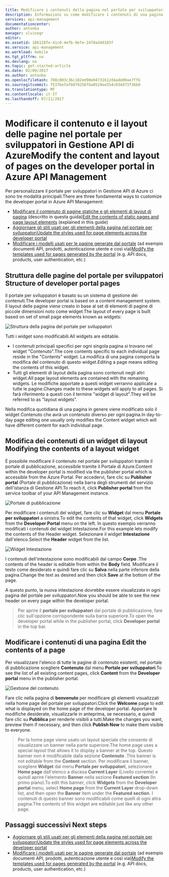 ```yaml
---
title: Modificare i contenuti della pagina nel portale per sviluppatori in Gestione API di Azure | Microsoft Docs
description: Informazioni su come modificare i contenuti di una pagina nel portale per sviluppatori in Gestione API di Azure.
services: api-management
documentationcenter: 
author: antonba
manager: vlvinogr
editor: 
ms.assetid: 186128fe-41c0-4efb-9efe-2478ad4d103f
ms.service: api-management
ms.workload: mobile
ms.tgt_pltfrm: na
ms.devlang: na
ms.topic: get-started-article
ms.date: 02/09/2017
ms.author: antonba
ms.openlocfilehash: 708c803c36c182ed90e04731b12d4ade00ae7ffb
ms.sourcegitcommit: f537befafb079256fba0529ee554c034d73f36b0
ms.translationtype: MT
ms.contentlocale: it-IT
ms.lasthandoff: 07/11/2017
---
```

# <a name="modify-the-content-and-layout-of-pages-on-the-developer-portal-in-azure-api-management"></a><span data-ttu-id="faf89-103">Modificare il contenuto e il layout delle pagine nel portale per sviluppatori in Gestione API di Azure</span><span class="sxs-lookup"><span data-stu-id="faf89-103">Modify the content and layout of pages on the developer portal in Azure API Management</span></span>
<span data-ttu-id="faf89-104">Per personalizzare il portale per sviluppatori in Gestione API di Azure ci sono tre modalità principali:</span><span class="sxs-lookup"><span data-stu-id="faf89-104">There are three fundamental ways to customize the developer portal in Azure API Management:</span></span>

* <span data-ttu-id="faf89-105">[Modificare il contenuto di pagine statiche e gli elementi di layout di pagina][modify-content-layout] (descritto in questa guida)</span><span class="sxs-lookup"><span data-stu-id="faf89-105">[Edit the contents of static pages and page layout elements][modify-content-layout] (explained in this guide)</span></span>
* <span data-ttu-id="faf89-106">[Aggiornare gli stili usati per gli elementi della pagina nel portale per sviluppatori][customize-styles]</span><span class="sxs-lookup"><span data-stu-id="faf89-106">[Update the styles used for page elements across the developer portal][customize-styles]</span></span>
* <span data-ttu-id="faf89-107">[Modificare i modelli usati per le pagine generate dal portale][portal-templates] (ad esempio documenti API, prodotti, autenticazione utente e così via)</span><span class="sxs-lookup"><span data-stu-id="faf89-107">[Modify the templates used for pages generated by the portal][portal-templates] (e.g. API docs, products, user authentication, etc.)</span></span>

## <span data-ttu-id="faf89-108"><a name="page-structure"> </a>Struttura delle pagine del portale per sviluppatori</span><span class="sxs-lookup"><span data-stu-id="faf89-108"><a name="page-structure"> </a>Structure of developer portal pages</span></span>

<span data-ttu-id="faf89-109">Il portale per sviluppatori è basato su un sistema di gestione dei contenuti.</span><span class="sxs-lookup"><span data-stu-id="faf89-109">The developer portal is based on a content management system.</span></span> <span data-ttu-id="faf89-110">Il layout delle pagine viene creato in base al set di elementi di pagine di piccole dimensioni noto come widget:</span><span class="sxs-lookup"><span data-stu-id="faf89-110">The layout of every page is built based on set of small page elements known as widgets:</span></span>

![Struttura della pagina del portale per sviluppatori][api-management-customization-widget-structure]

<span data-ttu-id="faf89-112">Tutti i widget sono modificabili.</span><span class="sxs-lookup"><span data-stu-id="faf89-112">All widgets are editable.</span></span> 
* <span data-ttu-id="faf89-113">I contenuti principali specifici per ogni singola pagina si trovano nel widget "Contenuto".</span><span class="sxs-lookup"><span data-stu-id="faf89-113">The core contents specific to each individual page reside in the "Contents" widget.</span></span> <span data-ttu-id="faf89-114">La modifica di una pagina comporta la modifica del contenuto di questo widget.</span><span class="sxs-lookup"><span data-stu-id="faf89-114">Editing a page means editing the contents of this widget.</span></span>
* <span data-ttu-id="faf89-115">Tutti gli elementi di layout della pagina sono contenuti negli altri widget.</span><span class="sxs-lookup"><span data-stu-id="faf89-115">All page layout elements are contained with the remaining widgets.</span></span> <span data-ttu-id="faf89-116">Le modifiche apportate a questi widget verranno applicate a tutte le pagine.</span><span class="sxs-lookup"><span data-stu-id="faf89-116">Changes made to these widgets will apply to all pages.</span></span> <span data-ttu-id="faf89-117">Si farà riferimento a questi con il termine "widget di layout".</span><span class="sxs-lookup"><span data-stu-id="faf89-117">They will be referred to as "layout widgets".</span></span>

<span data-ttu-id="faf89-118">Nella modifica quotidiana di una pagina in genere viene modificato solo il widget Contenuto che avrà un contenuto diverso per ogni pagina.</span><span class="sxs-lookup"><span data-stu-id="faf89-118">In day-to-day page editing one usually only modifies the Content widget which will have different content for each individual page.</span></span>

## <span data-ttu-id="faf89-119"><a name="modify-layout-widget"> </a>Modifica dei contenuti di un widget di layout</span><span class="sxs-lookup"><span data-stu-id="faf89-119"><a name="modify-layout-widget"> </a>Modifying the contents of a layout widget</span></span>

<span data-ttu-id="faf89-120">È possibile modificare il contenuto nel portale per sviluppatori tramite il portale di pubblicazione, accessibile tramite il Portale di Azure.</span><span class="sxs-lookup"><span data-stu-id="faf89-120">Content within the developer portal is modified via the publisher portal which is accessible from the Azure Portal.</span></span> <span data-ttu-id="faf89-121">Per accedervi, fare clic su **Publisher portal** (Portale di pubblicazione) nella barra degli strumenti del servizio dell'istanza di Gestione API.</span><span class="sxs-lookup"><span data-stu-id="faf89-121">To reach it, click **Publisher portal** from the service toolbar of your API Management instance.</span></span>

![Portale di pubblicazione][api-management-management-console]

<span data-ttu-id="faf89-123">Per modificare i contenuti del widget, fare clic su **Widget** dal menu **Portale per sviluppatori** a sinistra.</span><span class="sxs-lookup"><span data-stu-id="faf89-123">To edit the contents of that widget, click **Widgets** from the **Developer Portal** menu on the left.</span></span> <span data-ttu-id="faf89-124">In questo esempio verranno modificati i contenuti del widget Intestazione.</span><span class="sxs-lookup"><span data-stu-id="faf89-124">For this example lets modify the contents of the Header widget.</span></span> <span data-ttu-id="faf89-125">Selezionare il widget **Intestazione** dall'elenco.</span><span class="sxs-lookup"><span data-stu-id="faf89-125">Select the **Header** widget from the list.</span></span>

![Widget Intestazione][api-management-widgets-header]

<span data-ttu-id="faf89-127">I contenuti dell'intestazione sono modificabili dal campo **Corpo** .</span><span class="sxs-lookup"><span data-stu-id="faf89-127">The contents of the header is editable from within the **Body** field.</span></span> <span data-ttu-id="faf89-128">Modificare il testo come desiderato e quindi fare clic su **Salva** nella parte inferiore della pagina.</span><span class="sxs-lookup"><span data-stu-id="faf89-128">Change the text as desired and then click **Save** at the bottom of the page.</span></span>

<span data-ttu-id="faf89-129">A questo punto, la nuova intestazione dovrebbe essere visualizzata in ogni pagina del portale per sviluppatori.</span><span class="sxs-lookup"><span data-stu-id="faf89-129">Now you should be able to see the new header on every page within the developer portal.</span></span>

> <span data-ttu-id="faf89-130">Per aprire il **portale per sviluppatori** dal portale di pubblicazione, fare clic sull'opzione corrispondente sulla barra superiore.</span><span class="sxs-lookup"><span data-stu-id="faf89-130">To open the developer portal while in the publisher portal, click **Developer portal** in the top bar.</span></span>
> 
> 

## <span data-ttu-id="faf89-131"><a name="edit-page-contents"> </a>Modificare i contenuti di una pagina</span><span class="sxs-lookup"><span data-stu-id="faf89-131"><a name="edit-page-contents"> </a>Edit the contents of a page</span></span>

<span data-ttu-id="faf89-132">Per visualizzare l'elenco di tutte le pagine di contenuto esistenti, nel portale di pubblicazione scegliere **Contenuto** dal menu **Portale per sviluppatori**.</span><span class="sxs-lookup"><span data-stu-id="faf89-132">To see the list of all existing content pages, click **Content** from the **Developer portal** menu in the publisher portal.</span></span>

![Gestione del contenuto][api-management-customization-manage-content]

<span data-ttu-id="faf89-134">Fare clic nella pagina di **benvenuto** per modificare gli elementi visualizzati nella home page del portale per sviluppatori.</span><span class="sxs-lookup"><span data-stu-id="faf89-134">Click the **Welcome** page to edit what is displayed on the home page of the developer portal.</span></span> <span data-ttu-id="faf89-135">Apportare le modifiche desiderate, visualizzarle in anteprima, se necessario, e quindi fare clic su **Pubblica** per renderle visibili a tutti.</span><span class="sxs-lookup"><span data-stu-id="faf89-135">Make the changes you want, preview them if necessary, and then click **Publish Now** to make them visible to everyone.</span></span>

> <span data-ttu-id="faf89-136">Per la home page viene usato un layout speciale che consente di visualizzare un banner nella parte superiore.</span><span class="sxs-lookup"><span data-stu-id="faf89-136">The home page uses a special layout that allows it to display a banner at the top.</span></span> <span data-ttu-id="faf89-137">Questo banner non è modificabile dalla sezione **Contenuto** .</span><span class="sxs-lookup"><span data-stu-id="faf89-137">This banner is not editable from the **Content** section.</span></span> <span data-ttu-id="faf89-138">Per modificare il banner, scegliere **Widget** dal menu **Portale per sviluppatori**, selezionare **Home page** dall'elenco a discesa **Current Layer** (Livello corrente) e quindi aprire l'elemento **Banner** nella sezione **Featured section** (In primo piano).</span><span class="sxs-lookup"><span data-stu-id="faf89-138">To edit this banner, click **Widgets** from the **Developer portal** menu, select **Home page** from the **Current Layer** drop-down list, and then open the **Banner** item under the **Featured section**.</span></span> <span data-ttu-id="faf89-139">I contenuti di questo banner sono modificabili come quelli di ogni altra pagina.</span><span class="sxs-lookup"><span data-stu-id="faf89-139">The contents of this widget are editable just like any other page.</span></span>
> 
> 

## <span data-ttu-id="faf89-140"><a name="next-steps"> </a>Passaggi successivi</span><span class="sxs-lookup"><span data-stu-id="faf89-140"><a name="next-steps"> </a>Next steps</span></span>
* <span data-ttu-id="faf89-141">[Aggiornare gli stili usati per gli elementi della pagina nel portale per sviluppatori][customize-styles]</span><span class="sxs-lookup"><span data-stu-id="faf89-141">[Update the styles used for page elements across the developer portal][customize-styles]</span></span>
* <span data-ttu-id="faf89-142">[Modificare i modelli usati per le pagine generate dal portale][portal-templates] (ad esempio documenti API, prodotti, autenticazione utente e così via)</span><span class="sxs-lookup"><span data-stu-id="faf89-142">[Modify the templates used for pages generated by the portal][portal-templates] (e.g. API docs, products, user authentication, etc.)</span></span>

[Structure of developer portal pages]: #page-structure
[Modifying the contents of a layout widget]: #modify-layout-widget
[Edit the contents of a page]: #edit-page-contents
[Next steps]: #next-steps

[modify-content-layout]: api-management-modify-content-layout.md
[customize-styles]: api-management-customize-styles.md
[portal-templates]: api-management-developer-portal-templates.md

[api-management-customization-widget-structure]: ./media/api-management-modify-content-layout/portal-widget-structure.png
[api-management-management-console]: ./media/api-management-modify-content-layout/api-management-management-console.png
[api-management-widgets-header]: ./media/api-management-modify-content-layout/api-management-widgets-header.png
[api-management-customization-manage-content]: ./media/api-management-modify-content-layout/api-management-customization-manage-content.png
